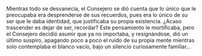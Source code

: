 Mientras todo se desvanecía, el Consejero se dió cuenta que lo único que le preocupaba era
desprenderse de sus recuerdos, pues era lo único de su ser que le daba identidad, que justificaba
su propia existencia. ¿Acaso trascender es dejar de ser, recordar? Este pensamiento le mortificaba,
pero el Consejero decidió asumir que ya no importaba, y resignándose, dió un último suspiro, apagando
poco a poco el ruido de su propia mente mientras solo contemplaba el blanco vacío, bajo un silencio
curiosamente familiar...